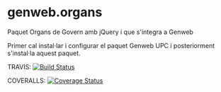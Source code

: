# genweb.organs
Paquet Organs de Govern amb jQuery i que s'integra a Genweb

Primer cal instal·lar i configurar el paquet Genweb UPC i posteriorment s'instal·la aquest paquet.

TRAVIS:
[![Build Status](https://travis-ci.org/UPCnet/genweb.organs.svg?branch=master)](https://travis-ci.org/UPCnet/genweb.organs)

COVERALLS:
[![Coverage Status](https://coveralls.io/repos/github/UPCnet/genweb.organs/badge.svg)](https://coveralls.io/github/UPCnet/genweb.organs)
